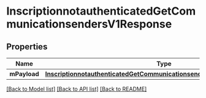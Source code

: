 # InscriptionnotauthenticatedGetCommunicationsendersV1Response

## Properties
Name | Type | Description | Notes
------------ | ------------- | ------------- | -------------
**mPayload** | [**InscriptionnotauthenticatedGetCommunicationsendersV1ResponseMPayload***](InscriptionnotauthenticatedGetCommunicationsendersV1ResponseMPayload.md) |  | 

[[Back to Model list]](../README.md#documentation-for-models) [[Back to API list]](../README.md#documentation-for-api-endpoints) [[Back to README]](../README.md)


